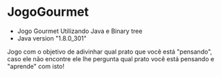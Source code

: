 # JogoGourmet
- Jogo Gourmet Utilizando Java e Binary tree
- Java version "1.8.0_301"

Jogo com o objetivo de adivinhar qual prato que você está "pensando", caso ele não encontre ele lhe pergunta qual prato você
está pensando e "aprende" com isto!
